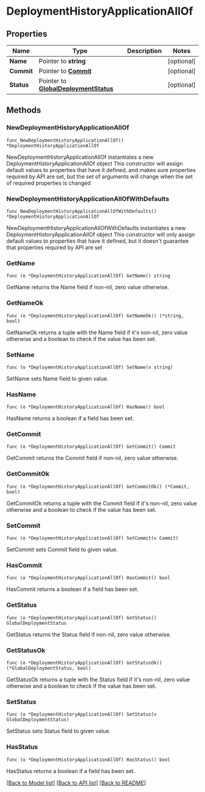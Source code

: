 # DeploymentHistoryApplicationAllOf

## Properties

Name | Type | Description | Notes
------------ | ------------- | ------------- | -------------
**Name** | Pointer to **string** |  | [optional] 
**Commit** | Pointer to [**Commit**](Commit.md) |  | [optional] 
**Status** | Pointer to [**GlobalDeploymentStatus**](GlobalDeploymentStatus.md) |  | [optional] 

## Methods

### NewDeploymentHistoryApplicationAllOf

`func NewDeploymentHistoryApplicationAllOf() *DeploymentHistoryApplicationAllOf`

NewDeploymentHistoryApplicationAllOf instantiates a new DeploymentHistoryApplicationAllOf object
This constructor will assign default values to properties that have it defined,
and makes sure properties required by API are set, but the set of arguments
will change when the set of required properties is changed

### NewDeploymentHistoryApplicationAllOfWithDefaults

`func NewDeploymentHistoryApplicationAllOfWithDefaults() *DeploymentHistoryApplicationAllOf`

NewDeploymentHistoryApplicationAllOfWithDefaults instantiates a new DeploymentHistoryApplicationAllOf object
This constructor will only assign default values to properties that have it defined,
but it doesn't guarantee that properties required by API are set

### GetName

`func (o *DeploymentHistoryApplicationAllOf) GetName() string`

GetName returns the Name field if non-nil, zero value otherwise.

### GetNameOk

`func (o *DeploymentHistoryApplicationAllOf) GetNameOk() (*string, bool)`

GetNameOk returns a tuple with the Name field if it's non-nil, zero value otherwise
and a boolean to check if the value has been set.

### SetName

`func (o *DeploymentHistoryApplicationAllOf) SetName(v string)`

SetName sets Name field to given value.

### HasName

`func (o *DeploymentHistoryApplicationAllOf) HasName() bool`

HasName returns a boolean if a field has been set.

### GetCommit

`func (o *DeploymentHistoryApplicationAllOf) GetCommit() Commit`

GetCommit returns the Commit field if non-nil, zero value otherwise.

### GetCommitOk

`func (o *DeploymentHistoryApplicationAllOf) GetCommitOk() (*Commit, bool)`

GetCommitOk returns a tuple with the Commit field if it's non-nil, zero value otherwise
and a boolean to check if the value has been set.

### SetCommit

`func (o *DeploymentHistoryApplicationAllOf) SetCommit(v Commit)`

SetCommit sets Commit field to given value.

### HasCommit

`func (o *DeploymentHistoryApplicationAllOf) HasCommit() bool`

HasCommit returns a boolean if a field has been set.

### GetStatus

`func (o *DeploymentHistoryApplicationAllOf) GetStatus() GlobalDeploymentStatus`

GetStatus returns the Status field if non-nil, zero value otherwise.

### GetStatusOk

`func (o *DeploymentHistoryApplicationAllOf) GetStatusOk() (*GlobalDeploymentStatus, bool)`

GetStatusOk returns a tuple with the Status field if it's non-nil, zero value otherwise
and a boolean to check if the value has been set.

### SetStatus

`func (o *DeploymentHistoryApplicationAllOf) SetStatus(v GlobalDeploymentStatus)`

SetStatus sets Status field to given value.

### HasStatus

`func (o *DeploymentHistoryApplicationAllOf) HasStatus() bool`

HasStatus returns a boolean if a field has been set.


[[Back to Model list]](../README.md#documentation-for-models) [[Back to API list]](../README.md#documentation-for-api-endpoints) [[Back to README]](../README.md)


